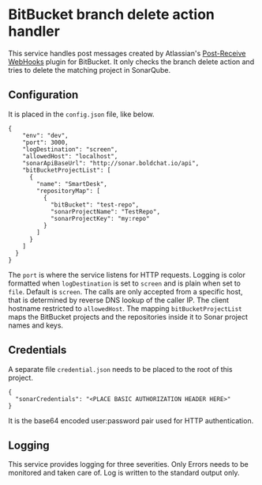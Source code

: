 # BitBucket branch delete action handler
This service handles post messages created by Atlassian's [Post-Receive WebHooks](https://confluence.atlassian.com/bitbucketserver/post-service-webhook-for-bitbucket-server-776640367.html) plugin for BitBucket.
It only checks the branch delete action and tries to delete the matching project in SonarQube.

## Configuration
It is placed in the `config.json` file, like below.
```
{
    "env": "dev",
    "port": 3000,
    "logDestination": "screen",
    "allowedHost": "localhost",
    "sonarApiBaseUrl": "http://sonar.boldchat.io/api",
    "bitBucketProjectList": [
      {
        "name": "SmartDesk",
        "repositoryMap": [
          {
            "bitBucket": "test-repo",
            "sonarProjectName": "TestRepo",
            "sonarProjectKey": "my:repo"
          }
        ]
      }
    ]
  }
}
```

The `port` is where the service listens for HTTP requests.
Logging is color formatted when `logDestination` is set to `screen` and is plain when set to `file`. Default is `screen`.
The calls are only accepted from a specific host, that is determined by reverse DNS lookup of the caller IP. The client hostname restricted to `allowedHost`.
The mapping `bitBucketProjectList` maps the BitBucket projects and the repositories inside it to Sonar project names and keys.

## Credentials
A separate file `credential.json` needs to be placed to the root of this project.
```
{
  "sonarCredentials": "<PLACE BASIC AUTHORIZATION HEADER HERE>"
}
```
It is the base64 encoded user:password pair used for HTTP authentication.

## Logging
This service provides logging for three severities. Only Errors needs to be monitored and taken care of.
Log is written to the standard output only.
